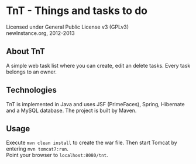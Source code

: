 # TnT - Things and tasks to do #
Licensed under General Public License v3 (GPLv3)  
newInstance.org, 2012-2013

## About TnT ##
A simple web task list where you can create, edit an delete tasks. Every task belongs to an owner.

## Technologies ##
TnT is implemented in Java and uses JSF (PrimeFaces), Spring, Hibernate and a MySQL database. The project is built by Maven.

## Usage ##
Execute `mvn clean install` to create the war file. Then start Tomcat by entering `mvn tomcat7:run`.  
Point your browser to `localhost:8080/tnt`.
